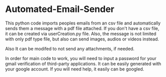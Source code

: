 # Automated-Email-Sender
This python code imports peoples emails from an csv file and automatically sends them a message with a pdf file attached.
If you don't have a csv file, it can be created via userCreation.py file. Also, the message is not limited with only pdf type file, 
but also can send images, audios or videos instead. 

Also It can be modifed to not send any attachments, if needed.

In order for main code to work, you will need to input a password for your gmail verification of third-party applications. It can be easily generated with your google account. If you will need help, it easily can be googled.